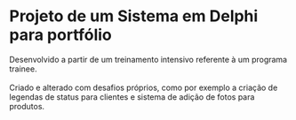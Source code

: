 # Projeto de um Sistema em Delphi para portfólio

Desenvolvido a partir de um treinamento intensivo referente à um programa trainee. 
<br /><br />
Criado e alterado com desafios próprios, como por exemplo a criação de legendas de status para clientes e sistema de adição de fotos para produtos.